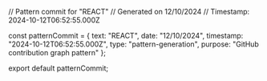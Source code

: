 // Pattern commit for "REACT"
// Generated on 12/10/2024
// Timestamp: 2024-10-12T06:52:55.000Z

const patternCommit = {
  text: "REACT",
  date: "12/10/2024",
  timestamp: "2024-10-12T06:52:55.000Z",
  type: "pattern-generation",
  purpose: "GitHub contribution graph pattern"
};

export default patternCommit;
